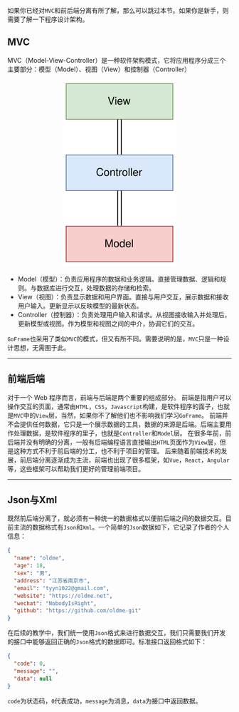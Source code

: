 如果你已经对`MVC`和前后端分离有所了解，那么可以跳过本节。如果你是新手，则需要了解一下程序设计架构。

## MVC
MVC（Model-View-Controller）是一种软件架构模式，它将应用程序分成三个主要部分：模型（Model）、视图（View）和控制器（Controller）
<div style="text-align: center;">
    <img src="/assets/mvc.svg" alt="mvc" />
</div>

- Model（模型）：负责应用程序的数据和业务逻辑。直接管理数据、逻辑和规则。与数据库进行交互，处理数据的存储和检索。
- View（视图）：负责显示数据和用户界面。直接与用户交互，展示数据和接收用户输入。更新显示以反映模型的最新状态。
- Controller（控制器）：负责处理用户输入和请求。从视图接收输入并处理后，更新模型或视图。作为模型和视图之间的中介，协调它们的交互。

`GoFrame`也采用了类似`MVC`的模式，但又有所不同。需要说明的是，`MVC`只是一种设计思想，无需囿于此。

---

## 前端后端
对于一个 Web 程序而言，前端与后端是两个重要的组成部分。
前端是指用户可以操作交互的页面，通常由`HTML`，`CSS`，`Javascript`构建，是软件程序的面子，也就是`MVC`中的`View`层，当然，如果你不了解他们也不影响我们学习`GoFrame`。
前端并不会提供任何数据，它只是一个展示数据的工具，数据的来源是后端。后端主要用作处理数据，是软件程序的里子，也就是`Controller`和`Model`层。
在很多年前，前后端并没有明确的分离，一般有后端编程语言直接输出`HTML`页面作为`View`层，但是这种方式不利于前后端的分工，也不利于项目的管理。
后来随着前端技术的发展，前后端分离逐渐成为主流，前端也出现了很多框架，如`Vue`，`React`，`Angular`等，这些框架可以帮助我们更好的管理前端项目。

---

## Json与Xml
既然前后端分离了，就必须有一种统一的数据格式以便前后端之间的数据交互。目前主流的数据格式有`Json`和`Xml`。一个简单的`Json`数据如下，它记录了作者的个人信息：
```json
{
  "name": "oldme",
  "age": 18,
  "sex": "男",
  "address": "江苏省南京市", 
  "email": "tyyn1022@gmail.com",
  "website": "https://oldme.net",
  "wechat": "NobodyIsRight",
  "github": "https://github.com/oldme-git"
}
```
在后续的教学中，我们统一使用`Json`格式来进行数据交互，我们只需要我们开发的接口中能够返回正确的`Json`格式的数据即可。标准接口返回格式如下：
```json
{
  "code": 0,
  "message": "",
  "data": null
}
```
`code`为状态码，`0`代表成功，`message`为消息，`data`为接口中返回数据。